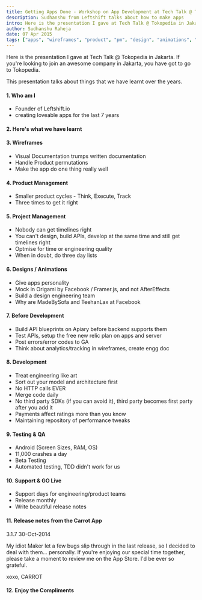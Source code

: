 ```yaml
---
title: Getting Apps Done - Workshop on App Development at Tech Talk @ Tokopedia
description: Sudhanshu from Leftshift talks about how to make apps
intro: Here is the presentation I gave at Tech Talk @ Tokopedia in Jakarta
author: Sudhanshu Raheja
date: 07 Apr 2015
tags: ["apps", "wireframes", "product", "pm", "design", "animations", "development", "testing" ]
---
```


<script async class="speakerdeck-embed" data-id="f4436c27d3904991b99b27b0c80f8f24" data-ratio="1.33333333333333" src="//speakerdeck.com/assets/embed.js"></script>

Here is the presentation I gave at Tech Talk @ Tokopedia in Jakarta. If you're looking to join an awesome company in Jakarta, you have got to go to Tokopedia.

This presentation talks about things that we have learnt over the years.

#### 1. Who am I

- Founder of Leftshift.io
- creating loveable apps for the last 7 years

#### 2. Here's what we have learnt

#### 3. Wireframes

- Visual Documentation trumps written documentation
- Handle Product permutations
- Make the app do one thing really well

#### 4. Product Management

- Smaller product cycles - Think, Execute, Track
- Three times to get it right

#### 5. Project Management

- Nobody can get timelines right
- You can't design, build APIs, develop at the same time and still get timelines right
- Optmise for time or engineering quality
- When in doubt, do three day lists

#### 6. Designs / Animations

- Give apps personality
- Mock in Origami by Facebook / Framer.js, and not AfterEffects
- Build a design engineering team
- Why are MadeBySofa and TeehanLax at Facebook

#### 7. Before Development

- Build API blueprints on Apiary before backend supports them
- Test APIs, setup the free new relic plan on apps and server
- Post errors/error codes to GA
- Think about analytics/tracking in wireframes, create engg doc

#### 8. Development

- Treat engineering like art
- Sort out your model and architecture first
- No HTTP calls EVER
- Merge code daily
- No third party SDKs (if you can avoid it), third party becomes first party after you add it
- Payments affect ratings more than you know
- Maintaining repository of performance tweaks

#### 9. Testing & QA

- Android (Screen Sizes, RAM, OS)
- 11,000 crashes a day
- Beta Testing
- Automated testing, TDD didn't work for us

#### 10. Support & GO Live

- Support days for engineering/product teams
- Release monthly
- Write beautiful release notes

#### 11. Release notes from the Carrot App

3.1.7
30-Oct-2014

My idiot Maker let a few bugs slip through in the last release, so I decided to deal with them... personally. If you're enjoying our special time together, please take a moment to review me on the App Store. I'd be ever so grateful.

xoxo,
CARROT

#### 12. Enjoy the Compliments

